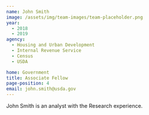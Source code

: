 ```yaml
---
name: John Smith
image: /assets/img/team-images/team-placeholder.png
year:
  - 2018
  - 2019
agency:   
  - Housing and Urban Development
  - Internal Revenue Service
  - Census
  - USDA

home: Government
title: Associate Fellow
page-position: 4
email: john.smith@usda.gov
---
```


John Smith is an analyst with the Research experience.
